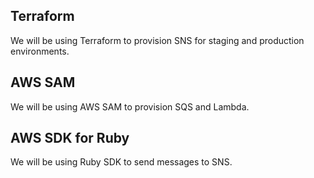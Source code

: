 ## Terraform
We will be using Terraform to provision SNS for staging and production environments.

## AWS SAM
We will be using AWS SAM to provision SQS and Lambda.

## AWS SDK for Ruby
We will be using Ruby SDK to send messages to SNS.